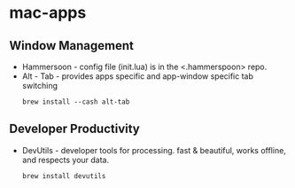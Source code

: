 # mac-apps

## Window Management
* Hammersoon - config file (init.lua) is in the <.hammerspoon> repo.
* Alt - Tab - provides apps specific and app-window specific tab switching
  ```
  brew install --cash alt-tab
  ```

## Developer Productivity
* DevUtils - developer tools for processing. fast & beautiful, works offline, and respects your data.
  ```
  brew install devutils
  ```
